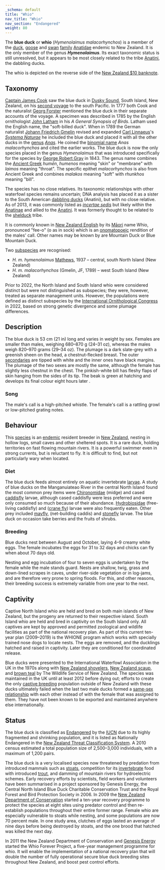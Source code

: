 ```yaml
---
_schema: default
title: "Whio"
nav_title: "Whio"
nav_section: "Endangered"
weight: 80
---
```

                                   



 

The **blue duck** or **whio** (_Hymenolaimus malacorhynchos_) is a member of the [duck](https://en.wikipedia.org/wiki/Duck), [goose](https://en.wikipedia.org/wiki/Goose) and [swan](https://en.wikipedia.org/wiki/Swan) [family](https://en.wikipedia.org/wiki/Family_(biology)) [Anatidae](https://en.wikipedia.org/wiki/Anatidae) endemic to New Zealand. It is the only member of the genus _**Hymenolaimus**_. Its exact taxonomic status is still unresolved, but it appears to be most closely related to the tribe [Anatini](https://en.wikipedia.org/wiki/Anatini), the dabbling ducks.

The whio is depicted on the reverse side of the [New Zealand $10 banknote](https://en.wikipedia.org/wiki/New_Zealand_ten-dollar_note).

Taxonomy
------------

[Captain James Cook](https://en.wikipedia.org/wiki/James_Cook) saw the blue duck in [Dusky Sound](https://en.wikipedia.org/wiki/Dusky_Sound), South Island, New Zealand, on his [second voyage](https://en.wikipedia.org/wiki/Second_voyage_of_James_Cook) to the south Pacific. In 1777 both Cook and the naturalist [Georg Forster](https://en.wikipedia.org/wiki/Georg_Forster) mentioned the blue duck in their separate accounts of the voyage. A specimen was described in 1785 by the English ornithologist [John Latham](https://en.wikipedia.org/wiki/John_Latham_(ornithologist)) in his _A General Synopsis of Birds_. Latham used the English name, the "soft-billed duck". When in 1789 the German naturalist [Johann Friedrich Gmelin](https://en.wikipedia.org/wiki/Johann_Friedrich_Gmelin) revised and expanded [Carl Linnaeus](https://en.wikipedia.org/wiki/Carl_Linnaeus)'s _[Systema Naturae](https://en.wikipedia.org/wiki/Systema_Naturae)_ he included the blue duck and placed it with all the other ducks in the [genus](https://en.wikipedia.org/wiki/Genus) _[Anas](https://en.wikipedia.org/wiki/Anas)_. He coined the [binomial name](https://en.wikipedia.org/wiki/Binomial_name) _Anas malacorhynchos_ and cited the earlier works. The blue duck is now the only species placed in the genus _Hymenolaimus_ that was introduced specifically for the species by [George Robert Gray](https://en.wikipedia.org/wiki/George_Robert_Gray) in 1843. The genus name combines the [Ancient Greek](https://en.wikipedia.org/wiki/Ancient_Greek) _humēn_, _humenos_ meaning "skin" or "membrane" with _laimos_ meaning "throat". The specific epithet _malacorhynchos_ is also from Ancient Greek and combines _malakos_ meaning "soft" with _rhunkhos_ meaning "bill".

The species has no close relatives. Its taxonomic relationships with other waterfowl species remains uncertain; DNA analysis has placed it as a sister to the South American [dabbling ducks](https://en.wikipedia.org/wiki/Dabbling_duck) (Anatini), but with no close relative. As of 2013, it was commonly listed as _[incertae sedis](https://en.wikipedia.org/wiki/Incertae_sedis)_ but likely within the [Anatinae](https://en.wikipedia.org/wiki/Anatinae) and allied to the [Anatini](https://en.wikipedia.org/wiki/Anatini). It was formerly thought to be related to the [shelduck](https://en.wikipedia.org/wiki/Shelduck) tribe.

It is commonly known in [New Zealand English](https://en.wikipedia.org/wiki/New_Zealand_English) by its [Māori](https://en.wikipedia.org/wiki/M%C4%81ori_language) name Whio, pronounced "fee-o" (o as in sock) which is an [onomatopoeic](https://en.wikipedia.org/wiki/Onomatopoeic) rendition of the males' call. Other names may be known by are Mountain Duck or Blue Mountain Duck.

Two [subspecies](https://en.wikipedia.org/wiki/Subspecies) are recognised:

*   _H. m. hymenolaimus_ [Mathews](https://en.wikipedia.org/wiki/Gregory_Mathews), 1937 – central, south North Island (New Zealand)
*   _H. m. malacorhynchos_ (Gmelin, JF, 1789) – west South Island (New Zealand)

Prior to 2022, the North Island and South Island whio were considered distinct but were not distinguished as subspecies; they were, however, treated as separate management units. However, the populations were defined as distinct subspecies by the [International Ornithological Congress](https://en.wikipedia.org/wiki/International_Ornithologists%27_Union) in 2022, based on strong genetic divergence and some plumage differences.

Description
---------------

The blue duck is 53 cm (21 in) long and varies in weight by sex. Females are smaller than males, weighing 680–870 g (24–31 oz), whereas the males weigh 820–970 grams (29–34 oz). The plumage is a dark slate-grey with a greenish sheen on the head, a chestnut-flecked breast. The outer [secondaries](https://en.wikipedia.org/wiki/Glossary_of_bird_terms#secondaries) are tipped with white and the inner ones have black margins. The plumage of the two sexes are mostly the same, although the female has slightly less chestnut in the chest. The pinkish-white bill has fleshy flaps of skin hanging from the sides of its tip. The beak is green at hatching and develops its final colour eight hours later .

### Song

The male's call is a high-pitched whistle. The female's call is a rattling growl or low-pitched grating notes.

Behaviour
-------------

This [species](https://en.wikipedia.org/wiki/Species) is an [endemic](https://en.wikipedia.org/wiki/Endemic_(ecology)) resident breeder in [New Zealand](https://en.wikipedia.org/wiki/New_Zealand), nesting in hollow logs, small caves and other sheltered spots. It is a rare duck, holding territories on fast flowing mountain rivers. It is a powerful swimmer even in strong currents, but is reluctant to fly. It is difficult to find, but not particularly wary when located.

### Diet

The blue duck feeds almost entirely on aquatic invertebrate [larvae](https://en.wikipedia.org/wiki/Larva). A study of blue ducks on the Manganuiateao River in the central North Island found the most common prey items were [Chironomidae](https://en.wikipedia.org/wiki/Chironomidae) (midge) and cased [caddisfly](https://en.wikipedia.org/wiki/Caddisfly) larvae, although cased caddisfly were less preferred and were only consumed so much because of their abundance. [Hydrobiosidae](https://en.wikipedia.org/wiki/Hydrobiosidae) (free-living caddisfly) and  ([crane fly](https://en.wikipedia.org/wiki/Crane_fly)) larvae were also frequently eaten. Other prey included [mayfly](https://en.wikipedia.org/wiki/Mayfly),  (net-building caddis) and [stonefly](https://en.wikipedia.org/wiki/Plecoptera) larvae. The blue duck on occasion take berries and the fruits of shrubs.

### Breeding

Blue ducks nest between August and October, laying 4–9 creamy white eggs. The female incubates the eggs for 31 to 32 days and chicks can fly when about 70 days old.

Nesting and egg incubation of four to seven eggs is undertaken by the female while the male stands guard. Nests are shallow, twig, grass and down-lined scrapes in caves, under river-side vegetation or in log-jams, and are therefore very prone to spring floods. For this, and other reasons, their breeding success is extremely variable from one year to the next.

Captivity
-------------

Captive North Island whio are held and bred on both main islands of New Zealand, but the progeny are returned to their respective island. South Island whio are held and bred in captivity on the South Island only. All captives are kept by approved and permitted zoological and wildlife facilities as part of the national recovery plan. As part of this current ten-year plan (2009–2019) is the WHIONE program which works with specially trained nose dogs to locate nests. The eggs are removed, and the ducklings hatched and raised in captivity. Later they are conditioned for coordinated release.

Blue ducks were presented to the International Waterfowl Association in the UK in the 1970s along with [New Zealand shovelers](https://en.wikipedia.org/wiki/New_Zealand_shoveler), [New Zealand scaup](https://en.wikipedia.org/wiki/New_Zealand_scaup), and [brown teal](https://en.wikipedia.org/wiki/Brown_teal) by The Wildlife Service of New Zealand. The species was maintained in the UK until at least 2012 before dying out; efforts to create the only [captive breeding](https://en.wikipedia.org/wiki/Captive_breeding) population outside of New Zealand with these ducks ultimately failed when the last two male ducks formed a [same-sex relationship](https://en.wikipedia.org/wiki/Homosexual_behavior_in_animals) with each other instead of with the female that was assigned to them. They have not been known to be exported and maintained anywhere else internationally.

Status
----------

The blue duck is classified as [Endangered](https://en.wikipedia.org/wiki/Endangered_species) by the [IUCN](https://en.wikipedia.org/wiki/IUCN) due to its highly fragmented and shrinking population, and it is listed as Nationally Endangered in the [New Zealand Threat Classification System](https://en.wikipedia.org/wiki/New_Zealand_Threat_Classification_System). A 2010 census estimated a total population size of 2,500–3,000 individuals, with a maximum of 1,200 pairs.

The blue duck is a very localised species now threatened by predation from introduced mammals such as [stoats](https://en.wikipedia.org/wiki/Stoats_in_New_Zealand), competition for its [invertebrate](https://en.wikipedia.org/wiki/Invertebrate) food with introduced [trout](https://en.wikipedia.org/wiki/Trout), and damming of mountain rivers for hydroelectric schemes. Early recovery efforts by scientists, field workers and volunteers have been summarised in a project sponsored by Genesis Energy, the Central North Island Blue Duck Charitable Conservation Trust and the Royal Forest and Bird Protection Society in 2006. In 2009 the [New Zealand Department of Conservation](https://en.wikipedia.org/wiki/New_Zealand_Department_of_Conservation) started a ten-year recovery programme to protect the species at eight sites using predator control and then re-establish populations throughout their entire former range. Female whio are especially vulnerable to stoats while nesting, and some populations are now 70 percent male. In one study area, clutches of eggs lasted an average of nine days before being destroyed by stoats, and the one brood that hatched was killed the next day.

In 2011 the New Zealand Department of Conservation and [Genesis Energy](https://en.wikipedia.org/wiki/Genesis_Energy_Limited) started the Whio Forever Project, a five-year management programme for whio. It will enable the implementation of a national recovery plan that will double the number of fully operational secure blue duck breeding sites throughout New Zealand, and boost pest control efforts.

